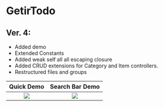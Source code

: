 # GetirTodo

## Ver. 4:
* Added demo
* Extended Constants
* Added weak self all all escaping closure
* Added CRUD extensions for Category and Item controllers.
* Restructured files and groups

Quick Demo                 |  Search Bar Demo
:-------------------------:|:-------------------------:
![](quick_demo.gif)  |  ![](search_bar_quick_demo.gif)

